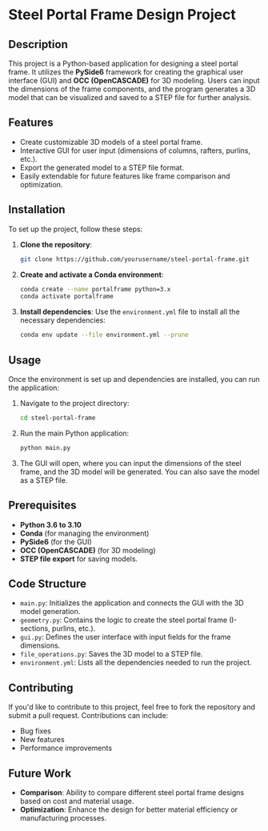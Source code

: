 # Steel Portal Frame Design Project

## Description
This project is a Python-based application for designing a steel portal frame. It utilizes the **PySide6** framework for creating the graphical user interface (GUI) and **OCC (OpenCASCADE)** for 3D modeling. Users can input the dimensions of the frame components, and the program generates a 3D model that can be visualized and saved to a STEP file for further analysis.

## Features
- Create customizable 3D models of a steel portal frame.
- Interactive GUI for user input (dimensions of columns, rafters, purlins, etc.).
- Export the generated model to a STEP file format.
- Easily extendable for future features like frame comparison and optimization.

## Installation

To set up the project, follow these steps:

1. **Clone the repository**:
    ```bash
    git clone https://github.com/yourusername/steel-portal-frame.git
    ```

2. **Create and activate a Conda environment**:
    ```bash
    conda create --name portalframe python=3.x
    conda activate portalframe
    ```

3. **Install dependencies**:
    Use the `environment.yml` file to install all the necessary dependencies:
    ```bash
    conda env update --file environment.yml --prune
    ```

## Usage

Once the environment is set up and dependencies are installed, you can run the application:

1. Navigate to the project directory:
    ```bash
    cd steel-portal-frame
    ```

2. Run the main Python application:
    ```bash
    python main.py
    ```

3. The GUI will open, where you can input the dimensions of the steel frame, and the 3D model will be generated. You can also save the model as a STEP file.

## Prerequisites
- **Python 3.6 to 3.10**
- **Conda** (for managing the environment)
- **PySide6** (for the GUI)
- **OCC (OpenCASCADE)** (for 3D modeling)
- **STEP file export** for saving models.

## Code Structure

- `main.py`: Initializes the application and connects the GUI with the 3D model generation.
- `geometry.py`: Contains the logic to create the steel portal frame (I-sections, purlins, etc.).
- `gui.py`: Defines the user interface with input fields for the frame dimensions.
- `file_operations.py`: Saves the 3D model to a STEP file.
- `environment.yml`: Lists all the dependencies needed to run the project.

## Contributing

If you'd like to contribute to this project, feel free to fork the repository and submit a pull request. Contributions can include:
- Bug fixes
- New features
- Performance improvements

## Future Work

- **Comparison**: Ability to compare different steel portal frame designs based on cost and material usage.
- **Optimization**: Enhance the design for better material efficiency or manufacturing processes.
